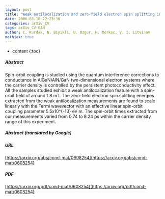 ```yaml
---
layout: post
title: "Weak antilocalization and zero-field electron spin splitting in AlGaN/AlN/GaN heterostructures with a polarization induced two-dimensional electron gas"
date: 2006-08-10 22:23:36
categories: arXiv_CV
tags: arXiv_CV GAN
author: C. Kurdak, N. Biyikli, U. Ozgur, H. Morkoc, V. I. Litvinov
mathjax: true
---
```


* content
{:toc}

##### Abstract
Spin-orbit coupling is studied using the quantum interference corrections to conductance in AlGaN/AlN/GaN two-dimensional electron systems where the carrier density is controlled by the persistent photoconductivity effect. All the samples studied exhibit a weak antilocalization feature with a spin-orbit field of around 1.8 mT. The zero-field electron spin splitting energies extracted from the weak antilocalization measurements are found to scale linearly with the Fermi wavevector with an effective linear spin-orbit coupling parameter 5.5x10^{-13} eV m. The spin-orbit times extracted from our measurements varied from 0.74 to 8.24 ps within the carrier density range of this experiment.

##### Abstract (translated by Google)


##### URL
[https://arxiv.org/abs/cond-mat/0608254](https://arxiv.org/abs/cond-mat/0608254)

##### PDF
[https://arxiv.org/pdf/cond-mat/0608254](https://arxiv.org/pdf/cond-mat/0608254)

